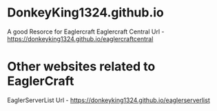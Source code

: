 # DonkeyKing1324.github.io

A good Resorce for Eaglercraft
  Eaglercraft Central
     Url - https://donkeyking1324.github.io/eaglercraftcentral

# Other websites related to EaglerCraft

  EaglerServerList
      Url - https://donkeyking1324.github.io/eaglerserverlist


